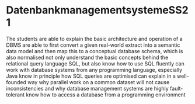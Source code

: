 # DatenbankmanagementsystemeSS21
The students 
are able to explain the basic architecture and operation of a DBMS
are able to first convert a given real-world extract into a semantic data model and then map this to a conceptual database schema, which is also normalised
not only understand the basic concepts behind the relational query language SQL, but also know how to use SQL fluently
can work with database systems from any programming language, especially Java
know in principle how SQL queries are optimised
can explain in a well-founded way why parallel work on a common dataset will not cause inconsistencies and why database management systems are highly fault-tolerant
know how to access a database from a programming environment

